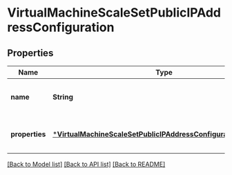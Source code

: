 # VirtualMachineScaleSetPublicIPAddressConfiguration


## Properties
Name | Type | Description | Notes
------------ | ------------- | ------------- | -------------
**name** | **String** | The publicIP address configuration name. | [default to nothing]
**properties** | [***VirtualMachineScaleSetPublicIPAddressConfigurationProperties**](VirtualMachineScaleSetPublicIPAddressConfigurationProperties.md) |  | [optional] [default to nothing]


[[Back to Model list]](../README.md#models) [[Back to API list]](../README.md#api-endpoints) [[Back to README]](../README.md)


